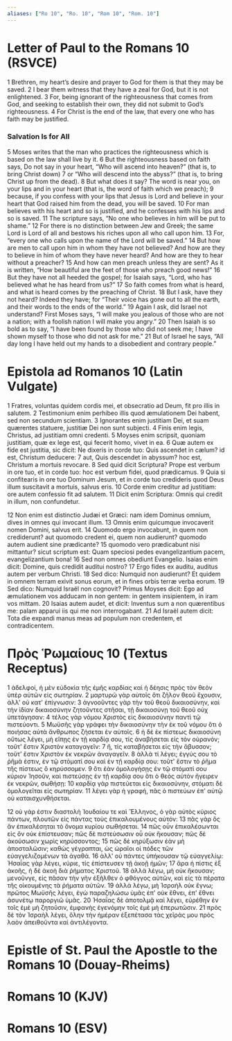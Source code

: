 ```yaml
---
aliases: ["Ro 10", "Ro. 10", "Rom 10", "Rom. 10"]
---
```



# Letter of Paul to the Romans 10 (RSVCE)

1 Brethren, my heart’s desire and prayer to God for them is that they may be saved.
2 I bear them witness that they have a zeal for God, but it is not enlightened.
3 For, being ignorant of the righteousness that comes from God, and seeking to establish their own, they did not submit to God’s righteousness.
4 For Christ is the end of the law, that every one who has faith may be justified.
### Salvation Is for All
5 Moses writes that the man who practices the righteousness which is based on the law shall live by it.
6 But the righteousness based on faith says, Do not say in your heart, “Who will ascend into heaven?” (that is, to bring Christ down)
7 or “Who will descend into the abyss?” (that is, to bring Christ up from the dead).
8 But what does it say? The word is near you, on your lips and in your heart (that is, the word of faith which we preach);
9 because, if you confess with your lips that Jesus is Lord and believe in your heart that God raised him from the dead, you will be saved.
10 For man believes with his heart and so is justified, and he confesses with his lips and so is saved.
11 The scripture says, “No one who believes in him will be put to shame.”
12 For there is no distinction between Jew and Greek; the same Lord is Lord of all and bestows his riches upon all who call upon him.
13 For, “every one who calls upon the name of the Lord will be saved.”
14 But how are men to call upon him in whom they have not believed? And how are they to believe in him of whom they have never heard? And how are they to hear without a preacher?
15 And how can men preach unless they are sent? As it is written, “How beautiful are the feet of those who preach good news!”
16 But they have not all heeded the gospel; for Isaiah says, “Lord, who has believed what he has heard from us?”
17 So faith comes from what is heard, and what is heard comes by the preaching of Christ.
18 But I ask, have they not heard? Indeed they have; for “Their voice has gone out to all the earth, and their words to the ends of the world.”
19 Again I ask, did Israel not understand? First Moses says, “I will make you jealous of those who are not a nation; with a foolish nation I will make you angry.”
20 Then Isaiah is so bold as to say, “I have been found by those who did not seek me; I have shown myself to those who did not ask for me.”
21 But of Israel he says, “All day long I have held out my hands to a disobedient and contrary people.”


# Epistola ad Romanos 10 (Latin Vulgate)

1 Fratres, voluntas quidem cordis mei, et obsecratio ad Deum, fit pro illis in salutem.
2 Testimonium enim perhibeo illis quod æmulationem Dei habent, sed non secundum scientiam.
3 Ignorantes enim justitiam Dei, et suam quærentes statuere, justitiæ Dei non sunt subjecti.
4 Finis enim legis, Christus, ad justitiam omni credenti.
5 Moyses enim scripsit, quoniam justitiam, quæ ex lege est, qui fecerit homo, vivet in ea.
6 Quæ autem ex fide est justitia, sic dicit: Ne dixeris in corde tuo: Quis ascendet in cælum? id est, Christum deducere:
7 aut, Quis descendet in abyssum? hoc est, Christum a mortuis revocare.
8 Sed quid dicit Scriptura? Prope est verbum in ore tuo, et in corde tuo: hoc est verbum fidei, quod prædicamus.
9 Quia si confitearis in ore tuo Dominum Jesum, et in corde tuo credideris quod Deus illum suscitavit a mortuis, salvus eris.
10 Corde enim creditur ad justitiam: ore autem confessio fit ad salutem.
11 Dicit enim Scriptura: Omnis qui credit in illum, non confundetur.

12 Non enim est distinctio Judæi et Græci: nam idem Dominus omnium, dives in omnes qui invocant illum.
13 Omnis enim quicumque invocaverit nomen Domini, salvus erit.
14 Quomodo ergo invocabunt, in quem non crediderunt? aut quomodo credent ei, quem non audierunt? quomodo autem audient sine prædicante?
15 quomodo vero prædicabunt nisi mittantur? sicut scriptum est: Quam speciosi pedes evangelizantium pacem, evangelizantium bona!
16 Sed non omnes obediunt Evangelio. Isaias enim dicit: Domine, quis credidit auditui nostro?
17 Ergo fides ex auditu, auditus autem per verbum Christi.
18 Sed dico: Numquid non audierunt? Et quidem in omnem terram exivit sonus eorum, et in fines orbis terræ verba eorum.
19 Sed dico: Numquid Israël non cognovit? Primus Moyses dicit: Ego ad æmulationem vos adducam in non gentem: in gentem insipientem, in iram vos mittam.
20 Isaias autem audet, et dicit: Inventus sum a non quærentibus me: palam apparui iis qui me non interrogabant.
21 Ad Israël autem dicit: Tota die expandi manus meas ad populum non credentem, et contradicentem.


# Πρὸς Ῥωμαίους 10 (Textus Receptus)

1 ἀδελφοί, ἡ μὲν εὐδοκία τῆς ἐμῆς καρδίας καὶ ἡ δέησις πρὸς τὸν θεὸν ὑπὲρ αὐτῶν εἰς σωτηρίαν.
2 μαρτυρῶ γὰρ αὐτοῖς ὅτι ζῆλον θεοῦ ἔχουσιν, ἀλλ' οὐ κατ' ἐπίγνωσιν:
3 ἀγνοοῦντες γὰρ τὴν τοῦ θεοῦ δικαιοσύνην, καὶ τὴν ἰδίαν δικαιοσύνην ζητοῦντες στῆσαι, τῇ δικαιοσύνῃ τοῦ θεοῦ οὐχ ὑπετάγησαν:
4 τέλος γὰρ νόμου Χριστὸς εἰς δικαιοσύνην παντὶ τῷ πιστεύοντι.
5 Μωϋσῆς γὰρ γράφει τὴν δικαιοσύνην τὴν ἐκ τοῦ νόμου ὅτι ὁ ποιήσας αὐτὰ ἄνθρωπος ζήσεται ἐν αὐτοῖς.
6 ἡ δὲ ἐκ πίστεως δικαιοσύνη οὕτως λέγει, μὴ εἴπῃς ἐν τῇ καρδίᾳ σου, τίς ἀναβήσεται εἰς τὸν οὐρανόν; τοῦτ' ἔστιν Χριστὸν καταγαγεῖν:
7 ἤ, τίς καταβήσεται εἰς τὴν ἄβυσσον; τοῦτ' ἔστιν Χριστὸν ἐκ νεκρῶν ἀναγαγεῖν.
8 ἀλλὰ τί λέγει; ἐγγύς σου τὸ ῥῆμά ἐστιν, ἐν τῷ στόματί σου καὶ ἐν τῇ καρδίᾳ σου: τοῦτ' ἔστιν τὸ ῥῆμα τῆς πίστεως ὃ κηρύσσομεν.
9 ὅτι ἐὰν ὁμολογήσῃς ἐν τῷ στόματί σου κύριον Ἰησοῦν, καὶ πιστεύσῃς ἐν τῇ καρδίᾳ σου ὅτι ὁ θεὸς αὐτὸν ἤγειρεν ἐκ νεκρῶν, σωθήσῃ:
10 καρδίᾳ γὰρ πιστεύεται εἰς δικαιοσύνην, στόματι δὲ ὁμολογεῖται εἰς σωτηρίαν.
11 λέγει γὰρ ἡ γραφή, πᾶς ὁ πιστεύων ἐπ' αὐτῷ οὐ καταισχυνθήσεται.

12 οὐ γάρ ἐστιν διαστολὴ Ἰουδαίου τε καὶ Ἕλληνος, ὁ γὰρ αὐτὸς κύριος πάντων, πλουτῶν εἰς πάντας τοὺς ἐπικαλουμένους αὐτόν:
13 πᾶς γὰρ ὃς ἂν ἐπικαλέσηται τὸ ὄνομα κυρίου σωθήσεται.
14 πῶς οὖν ἐπικαλέσωνται εἰς ὃν οὐκ ἐπίστευσαν; πῶς δὲ πιστεύσωσιν οὗ οὐκ ἤκουσαν; πῶς δὲ ἀκούσωσιν χωρὶς κηρύσσοντος;
15 πῶς δὲ κηρύξωσιν ἐὰν μὴ ἀποσταλῶσιν; καθὼς γέγραπται, ὡς ὡραῖοι οἱ πόδες τῶν εὐαγγελιζομένων τὰ ἀγαθά.
16 ἀλλ' οὐ πάντες ὑπήκουσαν τῷ εὐαγγελίῳ: Ἠσαΐας γὰρ λέγει, κύριε, τίς ἐπίστευσεν τῇ ἀκοῇ ἡμῶν;
17 ἄρα ἡ πίστις ἐξ ἀκοῆς, ἡ δὲ ἀκοὴ διὰ ῥήματος Χριστοῦ.
18 ἀλλὰ λέγω, μὴ οὐκ ἤκουσαν; μενοῦνγε, εἰς πᾶσαν τὴν γῆν ἐξῆλθεν ὁ φθόγγος αὐτῶν, καὶ εἰς τὰ πέρατα τῆς οἰκουμένης τὰ ῥήματα αὐτῶν.
19 ἀλλὰ λέγω, μὴ Ἰσραὴλ οὐκ ἔγνω; πρῶτος Μωϋσῆς λέγει, ἐγὼ παραζηλώσω ὑμᾶς ἐπ' οὐκ ἔθνει, ἐπ' ἔθνει ἀσυνέτῳ παροργιῶ ὑμᾶς.
20 Ἠσαΐας δὲ ἀποτολμᾷ καὶ λέγει, εὑρέθην ἐν τοῖς ἐμὲ μὴ ζητοῦσιν, ἐμφανὴς ἐγενόμην τοῖς ἐμὲ μὴ ἐπερωτῶσιν.
21 πρὸς δὲ τὸν Ἰσραὴλ λέγει, ὅλην τὴν ἡμέραν ἐξεπέτασα τὰς χεῖράς μου πρὸς λαὸν ἀπειθοῦντα καὶ ἀντιλέγοντα.


# Epistle of St. Paul the Apostle to the Romans 10 (Douay-Rheims)


# Romans 10 (KJV)


# Romans 10 (ESV)

